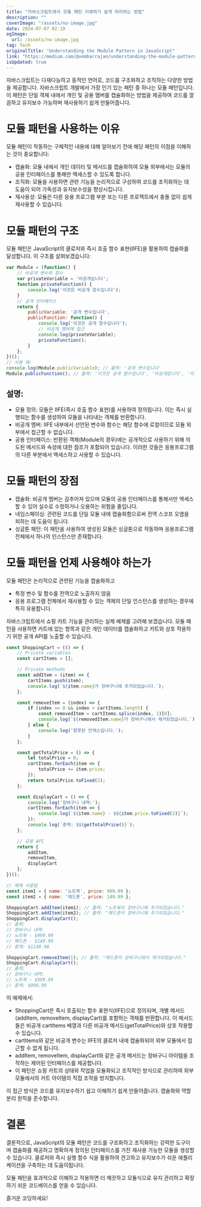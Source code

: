 ```yaml
---
title: "자바스크립트에서 모듈 패턴 이해하기 쉽게 따라하는 방법"
description: ""
coverImage: "/assets/no-image.jpg"
date: 2024-07-07 02:19
ogImage: 
  url: /assets/no-image.jpg
tag: Tech
originalTitle: "Understanding the Module Pattern in JavaScript"
link: "https://medium.com/@vembarrajan/understanding-the-module-pattern-in-javascript-2663c2e6a970"
isUpdated: true
---
```





자바스크립트는 다재다능하고 동적인 언어로, 코드를 구조화하고 조직하는 다양한 방법을 제공합니다. 자바스크립트 개발에서 가장 인기 있는 패턴 중 하나는 모듈 패턴입니다. 이 패턴은 단일 객체 내에서 개인 및 공용 멤버를 캡슐화하는 방법을 제공하여 코드를 깔끔하고 유지보수 가능하며 재사용하기 쉽게 만들어줍니다.

# 모듈 패턴을 사용하는 이유

모듈 패턴이 작동하는 구체적인 내용에 대해 알아보기 전에 해당 패턴의 이점을 이해하는 것이 중요합니다:

- 캡슐화: 모듈 내에서 개인 데이터 및 메서드를 캡슐화하여 모듈 외부에서는 모듈의 공용 인터페이스를 통해만 액세스할 수 있도록 합니다.
- 조직화: 모듈을 사용하면 관련 기능을 논리적으로 구성하여 코드를 조직화하는 데 도움이 되어 가독성과 유지보수성을 향상시킵니다.
- 재사용성: 모듈은 다른 응용 프로그램 부분 또는 다른 프로젝트에서 충돌 없이 쉽게 재사용할 수 있습니다.

<div class="content-ad"></div>

# 모듈 패턴의 구조

모듈 패턴은 JavaScript의 클로저와 즉시 호출 함수 표현(IIFE)을 활용하여 캡슐화를 달성합니다. 이 구조를 살펴보겠습니다:

```js
var Module = (function() {
    // 비공개 변수와 함수
    var privateVariable = '비공개입니다';
    function privateFunction() {
        console.log('이것은 비공개 함수입니다');
    }
    // 공개 인터페이스
    return {
        publicVariable: '공개 변수입니다',
        publicFunction: function() {
            console.log('이것은 공개 함수입니다');
            // 비공개 멤버에 접근
            console.log(privateVariable);
            privateFunction();
        }
    };
})();
// 사용 예:
console.log(Module.publicVariable); // 출력: '공개 변수입니다'
Module.publicFunction(); // 출력: '이것은 공개 함수입니다', '비공개입니다', '이것은 비공개 함수입니다'
```

## 설명:

<div class="content-ad"></div>

- 모듈 정의: 모듈은 IIFE(즉시 호출 함수 표현)를 사용하여 정의됩니다. 이는 즉시 실행되는 함수를 생성하여 모듈을 나타내는 객체를 반환합니다.
- 비공개 멤버: IIFE 내부에서 선언된 변수와 함수는 해당 함수에 로컬이므로 모듈 외부에서 접근할 수 없습니다.
- 공용 인터페이스: 반환된 객체(Module의 경우)에는 공개적으로 사용하기 위해 의도된 메서드와 속성에 대한 참조가 포함되어 있습니다. 이러한 것들은 응용프로그램의 다른 부분에서 액세스하고 사용할 수 있습니다.

# 모듈 패턴의 장점

- 캡슐화: 비공개 멤버는 감추어져 있으며 모듈의 공용 인터페이스를 통해서만 액세스할 수 있어 실수로 수정하거나 오용하는 위험을 줄입니다.
- 네임스페이싱: 관련된 코드를 단일 모듈 내에 캡슐화함으로써 전역 스코프 오염을 피하는 데 도움이 됩니다.
- 싱글톤 패턴: 이 패턴을 사용하여 생성된 모듈은 싱글톤으로 작동하며 응용프로그램 전체에서 하나의 인스턴스만 존재합니다.

# 모듈 패턴을 언제 사용해야 하는가

<div class="content-ad"></div>

모듈 패턴은 논리적으로 관련된 기능을 캡슐화하고

- 특정 변수 및 함수를 전역으로 노출하지 않음
- 응용 프로그램 전체에서 재사용할 수 있는 객체의 단일 인스턴스를 생성하는 경우에 특히 유용합니다.

자바스크립트에서 쇼핑 카트 기능을 관리하는 실제 예제를 고려해 보겠습니다. 모듈 패턴을 사용하면 카트에 있는 항목과 같은 개인 데이터를 캡슐화하고 카트와 상호 작용하기 위한 공개 API를 노출할 수 있습니다.

```js
const ShoppingCart = (() => {
    // Private variables
    const cartItems = [];

    // Private methods
    const addItem = (item) => {
        cartItems.push(item);
        console.log(`${item.name}가 장바구니에 추가되었습니다.`);
    };

    const removeItem = (index) => {
        if (index >= 0 && index < cartItems.length) {
            const removedItem = cartItems.splice(index, 1)[0];
            console.log(`${removedItem.name}가 장바구니에서 제거되었습니다.`);
        } else {
            console.log('잘못된 인덱스입니다.');
        }
    };

    const getTotalPrice = () => {
        let totalPrice = 0;
        cartItems.forEach(item => {
            totalPrice += item.price;
        });
        return totalPrice.toFixed(2);
    };

    const displayCart = () => {
        console.log('장바구니 내역:');
        cartItems.forEach(item => {
            console.log(`${item.name} - $${item.price.toFixed(2)}`);
        });
        console.log(`총액: $${getTotalPrice()}`);
    };

    // 공용 API
    return {
        addItem,
        removeItem,
        displayCart
    };
})();

// 예제 사용법
const item1 = { name: '노트북', price: 999.99 };
const item2 = { name: '헤드폰', price: 149.99 };

ShoppingCart.addItem(item1); // 출력: "노트북이 장바구니에 추가되었습니다."
ShoppingCart.addItem(item2); // 출력: "헤드폰이 장바구니에 추가되었습니다."
ShoppingCart.displayCart();
// 출력:
// 장바구니 내역:
// 노트북 - $999.99
// 헤드폰 - $149.99
// 총액: $1149.98

ShoppingCart.removeItem(1); // 출력: "헤드폰이 장바구니에서 제거되었습니다."
ShoppingCart.displayCart();
// 출력:
// 장바구니 내역:
// 노트북 - $999.99
// 총액: $999.99
```

<div class="content-ad"></div>

이 예제에서:

- ShoppingCart은 즉시 호출되는 함수 표현식(IIFE)으로 정의되며, 개별 메서드(addItem, removeItem, displayCart)를 포함하는 객체를 반환합니다. 이 메서드들은 비공개 cartItems 배열과 다른 비공개 메서드(getTotalPrice)와 상호 작용할 수 있습니다.
- cartItems와 같은 비공개 변수는 IIFE의 클로저 내에 캡슐화되어 외부 모듈에서 접근할 수 없게 됩니다.
- addItem, removeItem, displayCart와 같은 공개 메서드는 장바구니 아이템을 조작하는 제어된 인터페이스를 제공합니다.
- 이 패턴은 쇼핑 카트의 상태와 작업을 모듈화되고 조직적인 방식으로 관리하여 외부 모듈에서의 카트 아이템의 직접 조작을 방지합니다.

이 접근 방식은 코드를 유지보수하기 쉽고 이해하기 쉽게 만들어줍니다. 캡슐화와 역할 분리 원칙을 준수합니다.

# 결론

<div class="content-ad"></div>

결론적으로, JavaScript의 모듈 패턴은 코드를 구조화하고 조직화하는 강력한 도구이며 캡슐화를 제공하고 명확하게 정의된 인터페이스를 가진 재사용 가능한 모듈을 생성할 수 있습니다. 클로저와 즉시 실행 함수 식을 활용하여 견고하고 유지보수가 쉬운 애플리케이션을 구축하는 데 도움이됩니다.

모듈 패턴을 효과적으로 이해하고 적용하면 더 깨끗하고 모듈식으로 유지 관리하고 확장하기 쉬운 코드베이스를 얻을 수 있습니다.

즐거운 코딩하세요!